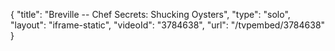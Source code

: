 {
    "title": "Breville -- Chef Secrets: Shucking Oysters",
    "type": "solo",
    "layout": "iframe-static",
    "videoId": "3784638",
    "url": "\/tvpembed\/3784638"
}